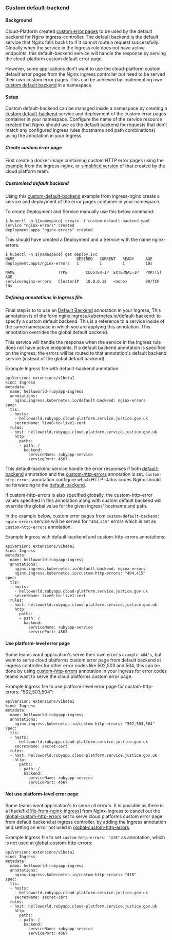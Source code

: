### Custom default-backend

#### Background

Cloud-Platform created [custom error pages][cloud-platform-custom-error-pages] to be used by the default backend for Nginx ingress-controller. The default backend is the default service that Nginx falls backs to if it cannot route a request successfully. Globally when the service in the Ingress rule does not have active endpoints, this default-backend service will handle the response by serving the cloud-platform custom default error page.

However, some applications don’t want to use the cloud-platform custom default error pages from the Nginx ingress controller but need to be served their own custom error pages. This can be achieved by implementing own [custom default backend][customized-default-backend] in a namespace.

#### Setup

Custom default-backend can be managed inside a namespace by creating a [custom default-backend][customized-default-backend] service and deployment of the custom error pages container in your namespace. Configure the name of the service resource created that Nginx should use as the default backend for requests that don’t match any configured ingress rules (hostname and path combinations) using the annotation in your Ingress.

##### Create custom error page
First create a docker image containing custom HTTP error pages using the [example][ingress-nginx-custom-error-pages] from the ingress-nginx, or [simplified version][cloud-platform-custom-error-pages] of that created by the cloud platform team.

##### Customised default backend
Using this [custom-default-backend][customized-default-backend] example from ingress-nginx create a service and deployment of the error pages container in your namespace.

To create Deployment and Service manually use this below command:

```
$ kubectl -n ${namespace} create -f custom-default-backend.yaml
service "nginx-errors" created
deployment.apps "nginx-errors" created
```

This should have created a Deployment and a Service with the name nginx-errors.

```
$ kubectl -n ${namespace} get deploy,svc
NAME                           DESIRED   CURRENT   READY     AGE
deployment.apps/nginx-errors   1         1         1         10s

NAME                   TYPE        CLUSTER-IP  EXTERNAL-IP   PORT(S)   AGE
service/nginx-errors   ClusterIP   10.0.0.12   <none>        80/TCP    10s
```

##### Defining annotations in Ingress file.

Final step is to to use an [Default Backend][default-backend-annotation] annotation in your Ingress, This annotation is of the form nginx.ingress.kubernetes.io/default-backend: <svc name> to specify a custom default backend. This <svc name> is a reference to a service inside of the same namespace in which you are applying this annotation. This annotation overrides the global default backend.

This service will handle the response when the service in the Ingress rule does not have active endpoints. If a default backend annotation is specified on the ingress, the errors will be routed to that annotation's default backend service (instead of the global default backend).

Example Ingress file with default-backend annotation:

```
apiVersion: extensions/v1beta1
kind: Ingress
metadata:
  name: helloworld-rubyapp-ingress
  annotations:
    nginx.ingress.kubernetes.io/default-backend: nginx-errors
spec:
  tls:
  - hosts:
    - helloworld.rubyapp.cloud-platform.service.justice.gov.uk
    secretName: live0-to-live1-cert
  rules:
  - host: helloworld.rubyapp.cloud-platform.service.justice.gov.uk
    http:
      paths:
      - path: /
        backend:
          serviceName: rubyapp-service
          servicePort: 4567
```

This default-backend service handle the error responses if both [default-backend][default-backend-annotation] annotation and the [custom-http-errors][custom-http-error-annotation] annotation is set. `Custom-http-errors` annotation configure which HTTP status codes Nginx should be forwarding to the [default-backend][default-backend-annotation].

If custom-http-errors is also specified globally, the custom-http-error values specified in this annotation along with custom default backend will override the global value for the given ingress' hostname and path.

In the example below, custom error pages from `custom-default-backend: nginx-errors` service will be served for `"404,415"` errors which is set as `custom-http-errors` annotation.

Example Ingress with default-backend and custom-http-errors annotations:

```
apiVersion: extensions/v1beta1
kind: Ingress
metadata:
  name: helloworld-rubyapp-ingress
  annotations:
    nginx.ingress.kubernetes.io/default-backend: nginx-errors
    nginx.ingress.kubernetes.io/custom-http-errors: "404,415"
spec:
  tls:
  - hosts:
    - helloworld.rubyapp.cloud-platform.service.justice.gov.uk
    secretName: live0-to-live1-cert
  rules:
  - host: helloworld.rubyapp.cloud-platform.service.justice.gov.uk
    http:
      paths:
      - path: /
        backend:
          serviceName: rubyapp-service
          servicePort: 4567
```

#### Use platform-level error page

Some teams want application's serve their own error's `example 404's`, but want to serve cloud platforms custom error page from default backend at ingress controller for other error codes like 502,503 and 504, this can be done by using [custom-http-errors][custom-http-error-annotation] annotation in your ingress for error codes teams want to serve the cloud platforms custom error page.

Example Ingress file to use platform-level error page for custom-http-errors: "502,503,504":

```
apiVersion: extensions/v1beta1
kind: Ingress
metadata:
  name: helloworld-rubyapp-ingress
  annotations:
    nginx.ingress.kubernetes.io/custom-http-errors: "502,503,504"
spec:
  tls:
  - hosts:
    - helloworld.rubyapp.cloud-platform.service.justice.gov.uk
    secretName: secret-cert
  rules:
  - host: helloworld.rubyapp.cloud-platform.service.justice.gov.uk
    http:
      paths:
      - path: /
        backend:
          serviceName: rubyapp-service
          servicePort: 4567
```

#### Not use platform-level error page

Some teams want application's to serve all error's. It is possible as there is a [hack/fix][[fix-from-nginx-ingress]] from Nginx-Ingress to cancel out the [global-custom-http-errors][cp-config-custom-http-errors] set to serve cloud platforms custom error page from default backend at ingress controller, by adding the Ingress annotation and setting an error not used in [global-custom-http-errors][cp-config-custom-http-errors].


Example Ingress file to set `custom-http-errors: "418"` as annotation, which is not used at [global-custom-http-errors][cp-config-custom-http-errors]:

```
apiVersion: extensions/v1beta1
kind: Ingress
metadata:
  name: helloworld-rubyapp-ingress
  annotations:
    nginx.ingress.kubernetes.io/custom-http-errors: "418"
spec:
  tls:
  - hosts:
    - helloworld.rubyapp.cloud-platform.service.justice.gov.uk
    secretName: secret-cert
  rules:
  - host: helloworld.rubyapp.cloud-platform.service.justice.gov.uk
    http:
      paths:
      - path: /
        backend:
          serviceName: rubyapp-service
          servicePort: 4567
```

[cloud-platform-custom-error-pages]: https://github.com/ministryofjustice/cloud-platform-custom-error-pages
[customized-default-backend]: https://github.com/kubernetes/ingress-nginx/blob/master/docs/examples/customization/custom-errors/custom-default-backend.yaml
[ingress-nginx-custom-error-pages]: https://github.com/kubernetes/ingress-nginx/tree/master/images/custom-error-pages#custom-error-pages
[default-backend-annotation]: https://kubernetes.github.io/ingress-nginx/user-guide/nginx-configuration/annotations/#default-backend
[custom-http-error-annotation]: https://kubernetes.github.io/ingress-nginx/user-guide/nginx-configuration/annotations/#custom-http-errors
[cp-custom-errors]: https://github.com/ministryofjustice/cloud-platform-custom-error-pages/tree/master/rootfs/www/
[cp-config-custom-http-errors]: https://github.com/ministryofjustice/cloud-platform-infrastructure/blob/master/terraform/cloud-platform-components/nginx-ingress-acme.tf#L35
[fix-from-nginx-ingress]: https://github.com/kubernetes/ingress-nginx/pull/3344